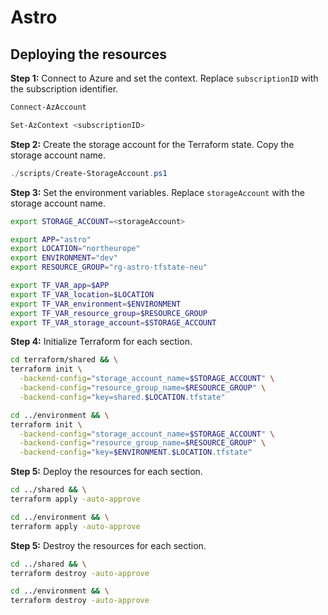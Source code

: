 # Astro

## Deploying the resources

**Step 1:** Connect to Azure and set the context. Replace `subscriptionID` with the subscription identifier.

```powershell
Connect-AzAccount
```

```powershell
Set-AzContext <subscriptionID>
```

**Step 2:** Create the storage account for the Terraform state. Copy the storage account name.

```powershell
./scripts/Create-StorageAccount.ps1
```

**Step 3:** Set the environment variables. Replace `storageAccount` with the storage account name.

```bash
export STORAGE_ACCOUNT=<storageAccount>
````

```bash
export APP="astro"
export LOCATION="northeurope"
export ENVIRONMENT="dev"
export RESOURCE_GROUP="rg-astro-tfstate-neu"
````

```bash
export TF_VAR_app=$APP
export TF_VAR_location=$LOCATION
export TF_VAR_environment=$ENVIRONMENT
export TF_VAR_resource_group=$RESOURCE_GROUP
export TF_VAR_storage_account=$STORAGE_ACCOUNT
```

**Step 4:** Initialize Terraform for each section.

```bash
cd terraform/shared && \
terraform init \
  -backend-config="storage_account_name=$STORAGE_ACCOUNT" \
  -backend-config="resource_group_name=$RESOURCE_GROUP" \
  -backend-config="key=shared.$LOCATION.tfstate"
````

```bash
cd ../environment && \
terraform init \
  -backend-config="storage_account_name=$STORAGE_ACCOUNT" \
  -backend-config="resource_group_name=$RESOURCE_GROUP" \
  -backend-config="key=$ENVIRONMENT.$LOCATION.tfstate"
````

**Step 5:** Deploy the resources for each section.

```bash
cd ../shared && \
terraform apply -auto-approve

```

```bash
cd ../environment && \
terraform apply -auto-approve
```

**Step 5:** Destroy the resources for each section.

```bash
cd ../shared && \
terraform destroy -auto-approve
```

```bash
cd ../environment && \
terraform destroy -auto-approve
```
